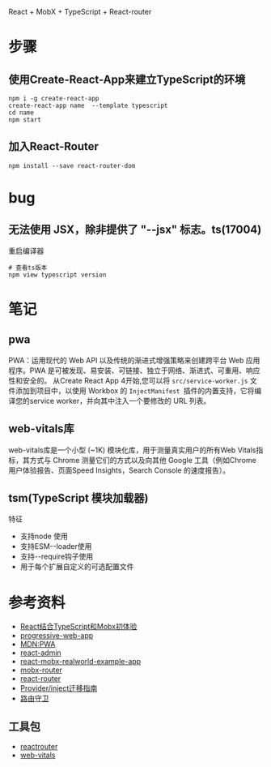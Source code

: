 React + MobX + TypeScript + React-router
# 步骤
## 使用Create-React-App来建立TypeScript的环境
```
npm i -g create-react-app
create-react-app name  --template typescript
cd name
npm start
```
## 加入React-Router
```
npm install --save react-router-dom
```
# bug
## 无法使用 JSX，除非提供了 "--jsx" 标志。ts(17004)
重启编译器
```shell
# 查看ts版本
npm view typescript version 
```
# 笔记
## pwa
PWA：运用现代的 Web API 以及传统的渐进式增强策略来创建跨平台 Web 应用程序。PWA 是可被发现、易安装、可链接、独立于网络、渐进式、可重用、响应性和安全的。
从Create React App 4开始,您可以将 `src/service-worker.js` 文件添加到项目中，以使用 Workbox 的 `InjectManifest `插件的内置支持，它将编译您的service worker，并向其中注入一个要修改的 URL 列表。
## web-vitals库
web-vitals库是一个小型 (~1K) 模块化库，用于测量真实用户的所有Web Vitals指标，其方式与 Chrome 测量它们的方式以及向其他 Google 工具（例如Chrome 用户体验报告、页面Speed Insights，Search Console 的速度报告）。
## tsm(TypeScript 模块加载器)
特征
- 支持node <file>使用
- 支持ESM--loader使用
- 支持--require钩子使用
- 用于每个扩展自定义的可选配置文件
# 参考资料
- [React结合TypeScript和Mobx初体验](https://segmentfault.com/a/1190000015002112)
- [progressive-web-app](https://create-react-app.dev/docs/making-a-progressive-web-app/)
- [MDN:PWA](https://developer.mozilla.org/zh-CN/docs/Web/Progressive_web_apps)
- [react-admin](https://github.com/marmelab/react-admin)
- [react-mobx-realworld-example-app](https://github.com/gothinkster/react-mobx-realworld-example-app/tree/master/src)
- [mobx-router](https://github.com/kitze/mobx-router)
- [react-router](https://github.com/remix-run/react-router/blob/main/docs/getting-started/tutorial.md)
- [ Provider/inject迁移指南](https://mobx-react.js.org/recipes-migration)
- [路由守卫](https://juejin.cn/post/7101925921103282183)
## 工具包
- [reactrouter](https://v5.reactrouter.com/web/guides/primary-components)
- [web-vitals](https://www.npmjs.com/package/web-vitals)